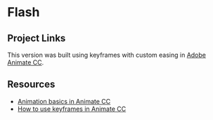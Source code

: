 # Flash

## Project Links

This version was built using keyframes with custom easing in [Adobe Animate CC](adobe.com/products/animate.html).

## Resources

- [Animation basics in Animate CC](https://helpx.adobe.com/animate/using/animation-basics.html)
- [How to use keyframes in Animate CC](https://helpx.adobe.com/animate/using/frames-keyframes.html)
